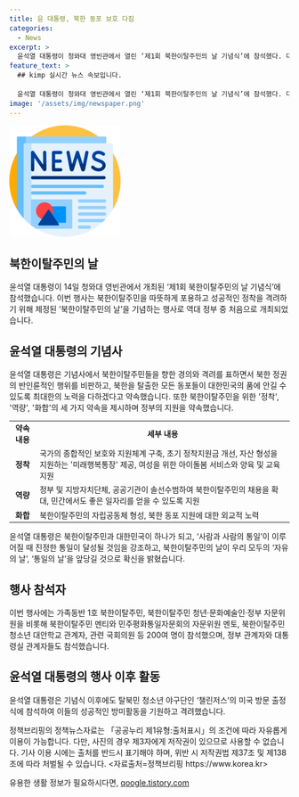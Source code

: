 ```yaml
---
title: 윤 대통령, 북한 동포 보호 다짐
categories:
  - News
excerpt: >
  윤석열 대통령이 청와대 영빈관에서 열린 ‘제1회 북한이탈주민의 날 기념식’에 참석했다. 대통령은 북한이탈주민을 향한 따뜻한 포용과 성공적인 정착을 격려하기 위해 기념식을 개최한 것으로 역대 정부 중 처음이다. 윤 대통령은 북한이탈주민의 고난과 희생을 인정하며, 정착, 역량, 화합의 세 가지 약속을 했다. 또한 북한인권 문제를 해결하는 것이 평화와 통일에 중요한 토대라고 강조했으며, 북한이탈주민과 대한민국이 하나가 되는 미래를 제시하며 북한이탈주민의 날이 자유와 통일의 날을 앞당길 것으로 확신했다.
feature_text: >
  ## kimp 실시간 뉴스 속보입니다.

  윤석열 대통령이 청와대 영빈관에서 열린 ‘제1회 북한이탈주민의 날 기념식’에 참석했다. 대통령은 북한이탈주민을 향한 따뜻한 포용과 성공적인 정착을 격려하기 위해 기념식을 개최한 것으로 역대 정부 중 처음이다. 윤 대통령은 북한이탈주민의 고난과 희생을 인정하며, 정착, 역량, 화합의 세 가지 약속을 했다. 또한 북한인권 문제를 해결하는 것이 평화와 통일에 중요한 토대라고 강조했으며, 북한이탈주민과 대한민국이 하나가 되는 미래를 제시하며 북한이탈주민의 날이 자유와 통일의 날을 앞당길 것으로 확신했다.
image: '/assets/img/newspaper.png'
---
```


<p><img src="/assets/img/newspaper.png" alt="kimplant 속보" /></p>

<h2 data-ke-size="size26">북한이탈주민의 날</h2>

<p data-ke-size="size16">윤석열 대통령이 14일 청와대 영빈관에서 개최된 ‘제1회 북한이탈주민의 날 기념식’에 참석했습니다. 이번 행사는 북한이탈주민을 따뜻하게 포용하고 성공적인 정착을 격려하기 위해 제정된 ‘북한이탈주민의 날’을 기념하는 행사로 역대 정부 중 처음으로 개최되었습니다.</p>

<h2 data-ke-size="size26">윤석열 대통령의 기념사</h2>

<p data-ke-size="size16">윤석열 대통령은 기념사에서 북한이탈주민들을 향한 경의와 격려를 표하면서 북한 정권의 반인륜적인 행위를 비판하고, 북한을 탈출한 모든 동포들이 대한민국의 품에 안길 수 있도록 최대한의 노력을 다하겠다고 약속했습니다. 또한 북한이탈주민을 위한 '정착', '역량', '화합'의 세 가지 약속을 제시하며 정부의 지원을 약속했습니다.</p>

<table>
    <tr>
        <td style="text-align: center; height: 17px;"><b>약속 내용</b></td>
        <td style="text-align: center; height: 17px;"><b>세부 내용</b></td>
    </tr>
    <tr>
        <td style="text-align: center; height: 17px;"><b>정착</b></td>
        <td>국가의 종합적인 보호와 지원체계 구축, 초기 정착지원금 개선, 자산 형성을 지원하는 '미래행복통장' 제공, 여성을 위한 아이돌봄 서비스와 양육 및 교육 지원</td>
    </tr>
    <tr>
        <td style="text-align: center; height: 17px;"><b>역량</b></td>
        <td>정부 및 지방자치단체, 공공기관이 솔선수범하여 북한이탈주민의 채용을 확대, 민간에서도 좋은 일자리를 얻을 수 있도록 지원</td>
    </tr>
    <tr>
        <td style="text-align: center; height: 17px;"><b>화합</b></td>
        <td>북한이탈주민의 자립공동체 형성, 북한 동포 지원에 대한 외교적 노력</td>
    </tr>
</table>

<p data-ke-size="size16">윤석열 대통령은 북한이탈주민과 대한민국이 하나가 되고, ‘사람과 사람의 통일’이 이루어질 때 진정한 통일이 달성될 것임을 강조하고, 북한이탈주민의 날이 우리 모두의 ‘자유의 날’, ‘통일의 날’을 앞당길 것으로 확신을 밝혔습니다.</p>

<h2 data-ke-size="size26">행사 참석자</h2>

<p data-ke-size="size16">이번 행사에는 가족동반 1호 북한이탈주민, 북한이탈주민 청년·문화예술인·정부 자문위원을 비롯해 북한이탈주민 멘티와 민주평화통일자문회의 자문위원 멘토, 북한이탈주민 청소년 대안학교 관계자, 관련 국회의원 등 200여 명이 참석했으며, 정부 관계자와 대통령실 관계자들도 참석했습니다.</p>

<h2 data-ke-size="size26">윤석열 대통령의 행사 이후 활동</h2>

<p data-ke-size="size16">윤석열 대통령은 기념식 이후에도 탈북민 청소년 야구단인 ‘챌린저스’의 미국 방문 출정식에 참석하여 이들의 성공적인 방미활동을 기원하고 격려했습니다.</p>

<p data-ke-size="size16">정책브리핑의 정책뉴스자료는 「공공누리 제1유형:출처표시」의 조건에 따라 자유롭게 이용이 가능합니다. 다만, 사진의 경우 제3자에게 저작권이 있으므로 사용할 수 없습니다. 기사 이용 시에는 출처를 반드시 표기해야 하며, 위반 시 저작권법 제37조 및 제138조에 따라 처벌될 수 있습니다. <자료출처=정책브리핑 https://www.korea.kr></p>
유용한 생활 정보가 필요하시다면, <a href="https://qoogle.tistory.com" rel="dofollow">qoogle.tistory.com</a>



